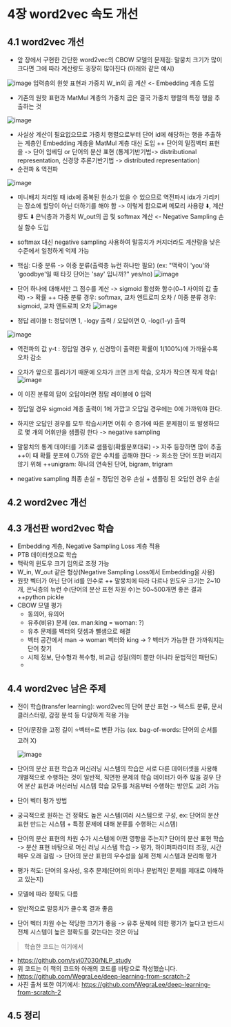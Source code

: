 # 4장 word2vec 속도 개선
## 4.1 word2vec 개선
- 앞 장에서 구현한 간단한 word2vec의 CBOW 모델의 문제점: 말뭉치 크기가 많이 크다면 그에 따라 계산량도 굉장히 많아진다 (아래와 같은 예시)

![image](https://github.com/user-attachments/assets/360a45a8-9ad5-4275-9912-8941c9677af7)
입력층의 원핫 표현과 가중치 W_in의 곱 계산 <- Embedding 계층 도입
- 기존의 원핫 표현과 MatMul 계층의 가중치 곱은 결국 가중치 행렬의 특정 행을 추출하는 것

![image](https://github.com/user-attachments/assets/8bf950cb-97fa-43f7-b246-830ad2d01a1f)
- 사실상 계산이 필요없으므로 가중치 행렬으로부터 단어 id에 해당하는 행을 추출하는 계층인 Embedding 계층을 MatMul 계층 대신 도입
++ 단어의 밀집벡터 표현을 -> 단어 임베딩 or 단어의 분산 표현 (통계기반기법-> distributional representation, 신경망 추론기반기법 -> distributed representation)
- 순전파 & 역전파

![image](https://github.com/user-attachments/assets/9a0674d0-c739-4c32-8141-4138c68bb5a5)

- 미니배치 처리일 때 idx에 중복된 원소가 있을 수 있으므로 역전파시 idx가 가리키는 장소에 할당이 아닌 더하기를 해야 함
-> 이렇게 함으로써 메모리 사용량 ⬇️, 계산량도 ⬇️
은닉층과 가중치 W_out의 곱 및 softmax 계산 <- Negative Sampling 손실 함수 도입
- softmax 대신 negative sampling 사용하여 말뭉치가 커지더라도 계산량을 낮은 수준에서 일정하게 억제 가능
- 핵심: 다중 분류 -> 이중 분류(출력층 뉴런 하나만 필요)
(ex: "맥락이 'you'와 'goodbye'일 때 타깃 단어는 'say' 입니까?" yes/no)
![image](https://github.com/user-attachments/assets/f6b31a19-be08-4859-85d1-dfc18d979bdb)

- 단어 하나에 대해서만 그 점수를 계산 -> sigmoid 활성화 함수(0~1 사이의 값 출력) -> 확률
++ 다중 분류 경우: softmax, 교차 엔트로피 오차 / 이중 분류 경우: sigmoid, 교차 엔트로피 오차
![image](https://github.com/user-attachments/assets/dd6cb5cd-c69f-4c1e-9b5f-c6f36d730099)

- 정답 레이블 t: 정답이면 1, -logy 출력 / 오답이면 0, -log(1-y) 출력
  
![image](https://github.com/user-attachments/assets/5b847d7f-8981-4c66-9881-f6cfb77eba4b)

- 역전파의 값 y-t : 정답일 경우 y, 신경망이 출력한 확률이 1(100%)에 가까울수록 오차 감소
- 오차가 앞으로 흘러가기 때문에 오차가 크면 크게 학습, 오차가 작으면 작게 학습!
![image](https://github.com/user-attachments/assets/4093d319-027d-46e3-823e-fb2afa4051c9)

- 이 이진 분류의 답이 오답이라면 정답 레이블에 0 입력
- 정답일 경우 sigmoid 계층 출력이 1에 가깝고 오답일 경우에는 0에 가까워야 한다.
- 하지만 오답인 경우를 모두 학습시키면 어휘 수 증가에 따른 문제점이 또 발생하므로 몇 개의 어휘만을 샘플링 한다 -> negative sampling
- 말뭉치의 통계 데이터를 기초로 샘플링(확률분포대로) -> 자주 등장하면 많이 추출
++이 때 확률 분포에 0.75와 같은 수치를 곱해야 한다 -> 회소한 단어 또한 버리지 않기 위해
++unigram: 하나의 연속된 단어, bigram, trigram
- negative sampling 최종 손실 = 정답인 경우 손실 + 샘플링 된 오답인 경우 손실

## 4.2 word2vec 개선

## 4.3 개선판 word2vec 학습
- Embedding 계층, Negative Sampling Loss 계층 적용
- PTB 데이터셋으로 학습
- 맥락의 윈도우 크기 임의로 조정 가능
- W_in, W_out 같은 형상(Negative Sampling Loss에서 Embedding을 사용)
- 원핫 벡터가 아닌 단어 id를 인수로 ++ 말뭉치에 따라 다르나 윈도우 크기는 2~10개, 은닉층의 뉴런 수(단어의 분산 표현 차원 수)는 50~500개면 좋은 결과 ++python pickle
- CBOW 모델 평가
  - 동의어, 유의어
  - 유추(비유) 문제 (ex. man:king = woman: ?)
  - 유추 문제를 벡터의 덧셈과 뺄샘으로 해결
  - 벡터 공간에서 man -> woman 벡터와 king -> ? 벡터가 가능한 한 가까워지는 단어 찾기
  - 시제 정보, 단수형과 복수형, 비교급 성질(의미 뿐만 아니라 문법적인 패턴도)
  - 
## 4.4 word2vec 남은 주제
- 전이 학습(transfer learning): word2vec의 단어 분산 표현 -> 텍스트 분류, 문서 클러스터링, 감정 분석 등 다양하게 적용 가능
- 단어/문장을 고정 길이 ⭐️벡터⭐️로 변환 가능 (ex. bag-of-words: 단어의 순서를 고려 X)

  ![image](https://github.com/user-attachments/assets/459c8b6a-74d1-405f-9d33-41efced61e76)


- 단어의 분산 표현 학습과 머신러닝 시스템의 학습은 서로 다른 데이터셋을 사용해 개별적으로 수행하는 것이 일반적, 직면한 문제의 학습 데이터가 아주 많을 경우 단어 분산 표현과 머신러닝 시스템 학습 모두를 처음부터 수행하는 방안도 고려 가능
- 단어 벡터 평가 방법
- 궁극적으로 원하는 건 정확도 높은 시스템(여러 시스템으로 구성, ex: 단어의 분산 표현 만드는 시스템 + 특정 문제에 대해 분류를 수행하는 시스템)
- 단어의 분산 표현의 차원 수가 시스템에 어떤 영향을 주는지?
단어의 분산 표현 학습 -> 분산 표현 바탕으로 머신 러닝 시스템 학습 -> 평가, 하이퍼파라미터 조정, 시간 매우 오래 걸림
-> 단어의 분산 표현의 우수성을 실제 전체 시스템과 분리해 평가
- 평가 척도: 단어의 유사성, 유추 문제(단어의 의미나 문법적인 문제를 제대로 이해하고 있는지)
- 모델에 따라 정확도 다름
- 일반적으로 말뭉치가 클수록 결과 좋음
- 단어 벡터 차원 수는 적당한 크기가 좋음
-> 유추 문제에 의한 평가가 높다고 반드시 전체 시스템이 높은 정확도를 갖는다는 것은 아님

> 학습한 코드는 여기에서
- https://github.com/syi07030/NLP_study
- 위 코드는 이 책의 코드와 아래의 코드를 바탕으로 작성했습니다.
- https://github.com/WegraLee/deep-learning-from-scratch-2
- 사진 출처 또한 여기에서: https://github.com/WegraLee/deep-learning-from-scratch-2

## 4.5 정리
